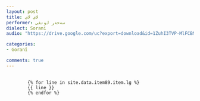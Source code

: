 ```yaml
---
layout: post
title: لای لای
performer: سه‌حه‌ر لوتفی
dialect: Sorani
audio: "https://drive.google.com/uc?export=download&id=1ZuhI3TVP-MlFCBMib-0Y170cvbfUDW3f"

categories:
- Goranî

comments: true
---
```


<div class="language-plaintext highlighter-rouge">
    <div class="highlight">
        <pre class="highlight">
            <code>
        {% for line in site.data.item89.item.lg %}
        {{ line }}
        {% endfor %}
            </code>
        </pre>
    </div>
</div>

